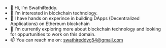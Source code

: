 - 👋 Hi, I’m SwathiReddy.
- 👀 I’m interested in blockchain technology.
- 🌱 I have hands on experince in building DApps (Decentralized Applications) on Ethereum blockchain
- 💞️ I’m currently exploring more about blockchain technology and looking for oppurtunities to work on this domain.
- 📫 You can reach me on: swathireddyg54@gmail.com

<!---
swathireddy26/swathireddy26 is a ✨ special ✨ repository because its `README.md` (this file) appears on your GitHub profile.
You can click the Preview link to take a look at your changes.
--->
